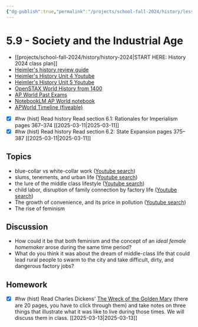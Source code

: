 ```yaml
---
{"dg-publish":true,"permalink":"/projects/school-fall-2024/history/lessons/5-9-society-and-the-industrial-age/"}
---
```



#  5.9 - Society and the Industrial Age

- [[projects/school-fall-2024/history/history-2024\|START HERE: History 2024 class plan]]
- [Heimler's history review guide](https://resources.heimlershistory.com/products/ap-world-heimler-review-guide)
- [Heimler's History Unit 4 Youtube](https://www.youtube.com/playlist?list=PLEHRHjICEfDVG6osVMx-168RjRmHv7eby)
- [Heimler's History Unit 5 Youtube](https://www.youtube.com/playlist?list=PLEHRHjICEfDVqlm9W8s3LiDUJDF_M7eBv)
- [OpenSTAX World History from 1400](https://openstax.org/books/world-history-volume-2/pages/1-introduction)
- [AP World Past Exams](https://apcentral.collegeboard.org/courses/ap-world-history/exam/past-exam-questions)
- [NotebookLM AP World notebook](https://notebooklm.google.com/notebook/94b83796-38ce-42a3-b8c6-61630d55f2a2)
- [APWorld Timeline (fiveable)](https://library.fiveable.me/ap-world/faqs/ultimate-ap-world-timeline/blog/7wbnilPDIokeXB7TZ9e3)




- [x] #hw (hist) Read history  Read section 6.1: Rationales for Imperialism pages 367–374 [[2025-03-11\|2025-03-11]]
- [x] #hw (hist) Read history  Read section 6.2: State Expansion pages 375–387 [[2025-03-11\|2025-03-11]]

## Topics


- blue-collar vs white-collar work ([Youtube search](https://www.youtube.com/results?search_query=blue-collar%20vs%20white-collar%20work))
- slums, tenements, and urban life ([Youtube search](https://www.youtube.com/results?search_query=slums,%20tenements,%20and%20urban%20life))
- the lure of the middle class lifestyle ([Youtube search](https://www.youtube.com/results?search_query=the%20lure%20of%20the%20middle%20class%20lifestyle))
- child labor, disruption of family connection by factory life ([Youtube search](https://www.youtube.com/results?search_query=child%20labor,%20disruption%20of%20family%20connection%20by%20factory%20life))
- The growth of convenience, and its price in pollution ([Youtube search](https://www.youtube.com/results?search_query=The%20growth%20of%20convenience,%20and%20its%20price%20in%20pollution))
- The rise of feminism 

## Discussion

- How could it be that both feminism and the concept of an *ideal female homemaker* arose during the same time period?
- What do you think it was about the dream of middle-class life that could lead rural people to swarm to the city and take difficult, dirty, and dangerous factory jobs?

## Homework

- [x] #hw (hist) Read Charles Dickens' [The Wreck of the Golden Mary](https://www.dickens-online.info/the-wreck-of-the-golden-mary.html) (there are 20 pages, you have to click through them) and take notes on three things that illustrate what it was like to live during those times. We will discuss them in class. [[2025-03-13\|2025-03-13]]